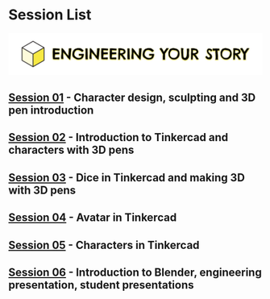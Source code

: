 # Session List

![Engineering Your Story logo](assets/LogoTheFourthLong.png)

## [Session 01](session01/001.md) - Character design, sculpting and 3D pen introduction
## [Session 02](session02/001.md) - Introduction to Tinkercad and characters with 3D pens
## [Session 03](session03/001.md) - Dice in Tinkercad and making 3D with 3D pens
## [Session 04](session04/001.md) - Avatar in Tinkercad
## [Session 05](session05/001.md) - Characters in Tinkercad
## [Session 06](session06/001.md) - Introduction to Blender, engineering presentation, student presentations
